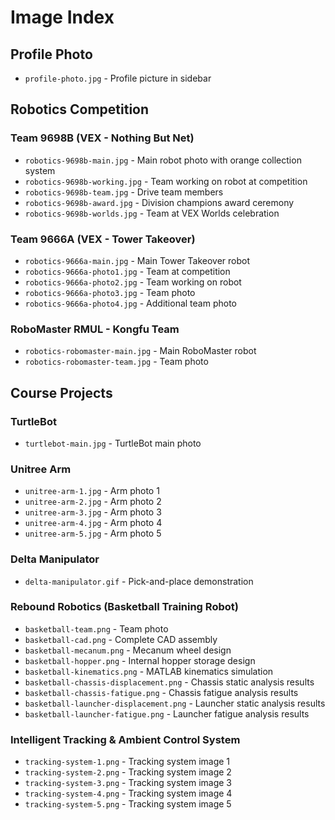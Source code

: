 # Image Index

## Profile Photo
- `profile-photo.jpg` - Profile picture in sidebar

## Robotics Competition
### Team 9698B (VEX - Nothing But Net)
- `robotics-9698b-main.jpg` - Main robot photo with orange collection system
- `robotics-9698b-working.jpg` - Team working on robot at competition
- `robotics-9698b-team.jpg` - Drive team members
- `robotics-9698b-award.jpg` - Division champions award ceremony
- `robotics-9698b-worlds.jpg` - Team at VEX Worlds celebration

### Team 9666A (VEX - Tower Takeover)
- `robotics-9666a-main.jpg` - Main Tower Takeover robot
- `robotics-9666a-photo1.jpg` - Team at competition
- `robotics-9666a-photo2.jpg` - Team working on robot
- `robotics-9666a-photo3.jpg` - Team photo
- `robotics-9666a-photo4.jpg` - Additional team photo

### RoboMaster RMUL - Kongfu Team
- `robotics-robomaster-main.jpg` - Main RoboMaster robot
- `robotics-robomaster-team.jpg` - Team photo

## Course Projects
### TurtleBot
- `turtlebot-main.jpg` - TurtleBot main photo

### Unitree Arm
- `unitree-arm-1.jpg` - Arm photo 1
- `unitree-arm-2.jpg` - Arm photo 2
- `unitree-arm-3.jpg` - Arm photo 3
- `unitree-arm-4.jpg` - Arm photo 4
- `unitree-arm-5.jpg` - Arm photo 5

### Delta Manipulator
- `delta-manipulator.gif` - Pick-and-place demonstration

### Rebound Robotics (Basketball Training Robot)
- `basketball-team.png` - Team photo
- `basketball-cad.png` - Complete CAD assembly
- `basketball-mecanum.png` - Mecanum wheel design
- `basketball-hopper.png` - Internal hopper storage design
- `basketball-kinematics.png` - MATLAB kinematics simulation
- `basketball-chassis-displacement.png` - Chassis static analysis results
- `basketball-chassis-fatigue.png` - Chassis fatigue analysis results
- `basketball-launcher-displacement.png` - Launcher static analysis results
- `basketball-launcher-fatigue.png` - Launcher fatigue analysis results

### Intelligent Tracking & Ambient Control System
- `tracking-system-1.png` - Tracking system image 1
- `tracking-system-2.png` - Tracking system image 2
- `tracking-system-3.png` - Tracking system image 3
- `tracking-system-4.png` - Tracking system image 4
- `tracking-system-5.png` - Tracking system image 5
